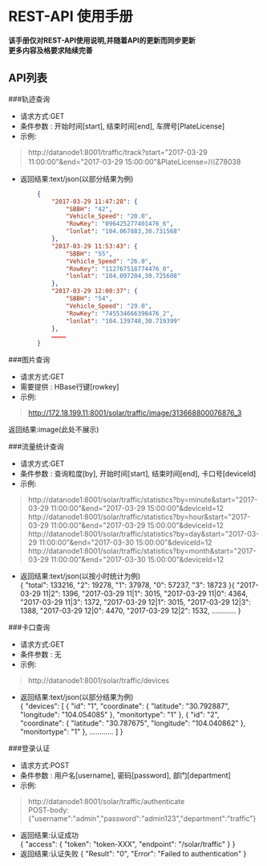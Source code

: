 # REST-API 使用手册

**该手册仅对REST-API使用说明,并随着API的更新而同步更新**  
**更多内容及格要求陆续完善**

## API列表  

###轨迹查询  
* 请求方式:GET  
* 条件参数 : 开始时间[start], 结束时间[end], 车牌号[PlateLicense]  
* 示例:  
>http://datanode1:8001/traffic/track?start="2017-03-29 11:00:00"&end="2017-03-29 15:00:00"&PlateLicense=川Z78038  

* 返回结果:text/json(以部分结果为例)  
```json
    	{
        	"2017-03-29 11:47:28": {
            	"SBBH": "42",
            	"Vehicle_Speed": "20.0",
            	"RowKey": "096425277401476_6",
            	"lonlat": "104.067883,30.731568"
        	},
        	"2017-03-29 11:53:43": {
            	"SBBH": "55",
            	"Vehicle_Speed": "26.0",
            	"RowKey": "112767518774476_0",
            	"lonlat": "104.097204,30.725608"
        	},
        	"2017-03-29 12:00:37": {
            	"SBBH": "54",
            	"Vehicle_Speed": "29.0",
            	"RowKey": "745534666398476_2",
            	"lonlat": "104.139748,30.719399"
        	},
            …………
    	}
```

###图片查询  
* 请求方式:GET  
* 需要提供 : HBase行键[rowkey]  
* 示例:  
>http://172.18.199.11:8001/solar/traffic/image/313668800076876_3  

 返回结果:image(此处不展示)
 
###流量统计查询  
* 请求方式:GET  
* 条件参数 : 查询粒度[by], 开始时间[start], 结束时间[end], 卡口号[deviceId]  
* 示例:  
>http://datanode1:8001/solar/traffic/statistics?by=minute&start="2017-03-29 11:00:00"&end="2017-03-29 15:00:00"&deviceId=12  
>http://datanode1:8001/solar/traffic/statistics?by=hour&start="2017-03-29 11:00:00"&end="2017-03-29 15:00:00"&deviceId=12  
>http://datanode1:8001/solar/traffic/statistics?by=day&start="2017-03-29 11:00:00"&end="2017-03-30 15:00:00"&deviceId=12  
>http://datanode1:8001/solar/traffic/statistics?by=month&start="2017-03-29 11:00:00"&end="2017-03-30 15:00:00"&deviceId=12  

* 返回结果:text/json(以按小时统计为例)  
		{
    		"total": 133216,
    		"2": 19278,
    		"1": 37978,
    		"0": 57237,
    		"3": 18723
		}{
    		"2017-03-29 11|2": 1396,
    		"2017-03-29 11|1": 3015,
    		"2017-03-29 11|0": 4364,
    		"2017-03-29 11|3": 1372,
    		"2017-03-29 12|1": 3015,
    		"2017-03-29 12|3": 1388,
    		"2017-03-29 12|0": 4470,
    		"2017-03-29 12|2": 1532,
            …………
		}

###卡口查询  
* 请求方式:GET  
* 条件参数 : 无  
* 示例:  
>http://datanode1:8001/solar/traffic/devices  

* 返回结果:text/json(以部分结果为例)  
		{
    		"devices": [
        		{
            		"id": "1",
            		"coordinate": {
                		"latitude": "30.792887",
                		"longitude": "104.054085"
            	},
            	"monitortype": "1"
        		},
        		{
            		"id": "2",
            		"coordinate": {
                		"latitude": "30.787675",
                		"longitude": "104.040862"
           		},
            	"monitortype": "1"
        		},
                …………
    		]
		}

###登录认证  
* 请求方式:POST  
* 条件参数 : 用户名[username], 密码[password], 部门[department]  
* 示例:  
>http://datanode1:8001/solar/traffic/authenticate  
>POST-body:{"username":"admin","password":"admin123","department":"traffic"}  

* 返回结果:认证成功  
    	{
        	"access":
        	{
            	"token": "token-XXX",
            	"endpoint": "/solar/traffic"
        	}
    	}
* 返回结果:认证失败
    	{
        	"Result": "0",
        	"Error": "Failed to authentication"
    	}




